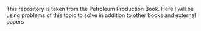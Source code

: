 This repository is taken from the Petroleum Production Book.
Here I will be using problems of this topic to solve in addition to other books and external papers
